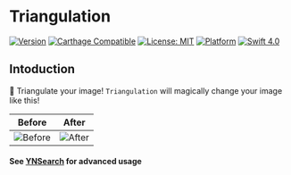 # Triangulation
[![Version](https://img.shields.io/cocoapods/v/Triangulation.svg?style=flat)](http://cocoapods.org/pods/Triangulation)
[![Carthage Compatible](https://img.shields.io/badge/Carthage-compatible-4BC51D.svg?style=flat)](https://github.com/Carthage/Carthage)
[![License: MIT](https://img.shields.io/badge/license-MIT-blue.svg?style=flat)](https://github.com/younatics/Triangulation/blob/master/LICENSE)
[![Platform](https://img.shields.io/cocoapods/p/Triangulation.svg?style=flat)](http://cocoapods.org/pods/Triangulation)
[![Swift 4.0](https://img.shields.io/badge/Swift-4.2-orange.svg?style=flat)](https://developer.apple.com/swift/)

## Intoduction
📐 Triangulate your image! `Triangulation` will magically change your image like this!

| Before | After |
| :----------: | :-----------------------: |
| ![Before](https://github.com/younatics/Triangulation/blob/master/Images/before.png?raw=true) | ![After](https://github.com/younatics/Triangulation/blob/master/Images/after.png?raw=true) |
#### See [YNSearch](https://github.com/younatics/YNSearch) for advanced usage

